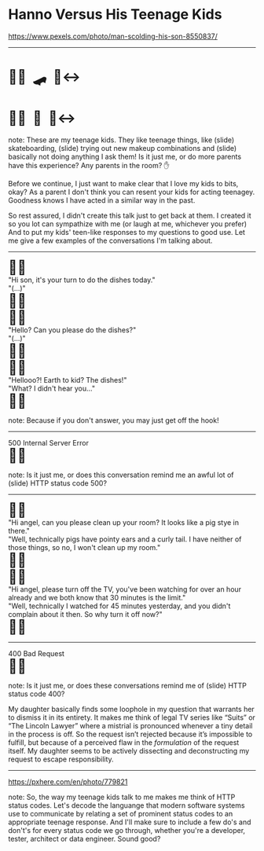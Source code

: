 <!-- .slide: data-background="img/background/teen-not-listening.jpg" data-background-color="black" data-background-opacity="0.4" -->

# Hanno Versus His Teenage Kids <!-- .element class="stroke" -->

<https://www.pexels.com/photo/man-scolding-his-son-8550837/> <!-- .element: class="attribution" -->

---

<h1>👦🏼<span class="fragment" data-fragment-index="1">&nbsp;&nbsp;🛹</span><span class="fragment" data-fragment-index="3">&nbsp;&nbsp;🙂‍↔️</span></h1>
<h1>👧🏽<span class="fragment" data-fragment-index="2">&nbsp;&nbsp;💄</span><span class="fragment" data-fragment-index="3">&nbsp;&nbsp;🙂‍↔️</span></h1>

note:
These are my teenage kids.
They like teenage things, like (slide) skateboarding, (slide) trying out new makeup combinations and (slide) basically not doing anything I ask them!
Is it just me, or do more parents have this experience? Any parents in the room? ✋

Before we continue, I just want to make clear that I love my kids to bits, okay?
As a parent I don't think you can resent your kids for acting teenagey.
Goodness knows I have acted in a similar way in the past.

So rest assured, I didn't create this talk just to get back at them.
I created it so you lot can sympathize with me (or laugh at me, whichever you prefer)
And to put my kids' teen-like responses to my questions to good use.
Let me give a few examples of the conversations I'm talking about.

---

<div class="grid">
    <div class="header right-aligned fragment" data-fragment-index="1" style="font-size: 2em">👨🏼</div>
    <div class="span-3 left-aligned fragment" data-fragment-index="1">"Hi son, it's your turn to do the dishes today."</div>
    <div class="span-3 right-aligned fragment" data-fragment-index="2">"(...)"</div>
    <div class="header left-aligned fragment" data-fragment-index="2" style="font-size: 2em">👦🏼</div>
    <div class="header right-aligned fragment" data-fragment-index="3" style="font-size: 2em">👨🏼</div>
    <div class="span-3 left-aligned fragment" data-fragment-index="3">"Hello? Can you please do the dishes?"</div>
    <div class="span-3 right-aligned fragment" data-fragment-index="4">"(...)"</div>
    <div class="header left-aligned fragment" data-fragment-index="4" style="font-size: 2em">👦🏼</div>
    <div class="header right-aligned fragment" data-fragment-index="5" style="font-size: 2em">👨🏼</div>
    <div class="span-3 left-aligned fragment" data-fragment-index="5">"Hellooo?! Earth to kid? The dishes!"</div>
    <div class="span-3 right-aligned fragment" data-fragment-index="6">"What? I didn't hear you..."</div>
    <div class="header left-aligned fragment" data-fragment-index="6" style="font-size: 2em">👦🏼</div>
</div>

note:
Because if you don't answer, you may just get off the hook!

---

<div class="grid">
    <div class="span-3 right-aligned fragment" data-fragment-index="1"><span class="monospaced">500 Internal Server Error</span></div>
    <div class="header left-aligned fragment" data-fragment-index="1" style="font-size: 2em">👦🏼</div>
</div>

note:
Is it just me, or does this conversation remind me an awful lot of (slide) HTTP status code 500?

---

<div class="grid">
    <div class="header right-aligned fragment" data-fragment-index="1" style="font-size: 2em">👨🏼</div>
    <div class="span-3 left-aligned fragment" data-fragment-index="1">"Hi angel, can you please clean up your room? It looks like a pig stye in there."</div>
    <div class="span-3 right-aligned fragment" data-fragment-index="2">"Well, technically pigs have pointy ears and a curly tail. I have neither of those things, so no, I won't clean up my room."</div>
    <div class="header left-aligned fragment" data-fragment-index="2" style="font-size: 2em">👧🏽</div>
    <div class="header right-aligned fragment" data-fragment-index="3" style="font-size: 2em">👨🏼</div>
    <div class="span-3 left-aligned fragment" data-fragment-index="3">"Hi angel, please turn off the TV, you've been watching for over an hour already and we both know that 30 minutes is the limit."</div>
    <div class="span-3 right-aligned fragment" data-fragment-index="4">"Well, technically I watched for 45 minutes yesterday, and you didn't complain about it then. So why turn it off now?"</div>
    <div class="header left-aligned fragment" data-fragment-index="4" style="font-size: 2em">👧🏽</div>
</div>

---

<div class="grid">
    <div class="span-3 right-aligned fragment" data-fragment-index="1"><span class="monospaced">400 Bad Request</span></div>
    <div class="header left-aligned fragment" data-fragment-index="1" style="font-size: 2em">👧🏽</div>
</div>

note:
Is it just me, or does these conversations remind me of (slide) HTTP status code 400?

My daughter basically finds some loophole in my question that warrants her to dismiss it in its entirety.
It makes me think of legal TV series like “Suits” or “The Lincoln Lawyer” where a mistrial is pronounced whenever a tiny detail in the process is off.
So the request isn’t rejected because it’s impossible to fulfill, but because of a perceived flaw in the _formulation_ of the request itself. 
My daughter seems to be actively dissecting and deconstructing my request to escape responsibility.

---

<!-- .slide: data-background="img/background/network-cables.jpg" data-background-color="black" data-background-opacity="0.4" -->

<https://pxhere.com/en/photo/779821> <!-- .element: class="attribution" -->

note:
So, the way my teenage kids talk to me makes me think of HTTP status codes.
Let's decode the languange that modern software systems use to communicate by relating a set of prominent status codes to an appropriate teenage response.
And I'll make sure to include a few do's and don't's for every status code we go through, whether you're a developer, tester, architect or data engineer.
Sound good?
